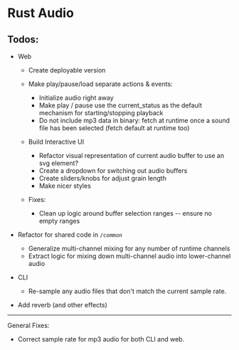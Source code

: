 # Rust Audio

## Todos:
- Web
    - Create deployable version

    - Make play/pause/load separate actions & events:
        - Initialize audio right away
        - Make play / pause use the current_status as the default mechanism for starting/stopping playback
        - Do not include mp3 data in binary: fetch at runtime once a sound file has been selected (fetch default at runtime too)

    - Build Interactive UI
        - Refactor visual representation of current audio buffer to use an svg <path /> element?
        - Create a dropdown for switching out audio buffers
        - Create sliders/knobs for adjust grain length
        - Make nicer styles
    - Fixes:
        - Clean up logic around buffer selection ranges -- ensure no empty ranges


- Refactor for shared code in `/common`
    - Generalize multi-channel mixing for any number of runtime channels
    - Extract logic for mixing down multi-channel audio into lower-channel audio

- CLI
    - Re-sample any audio files that don't match the current sample rate.

- Add reverb (and other effects)


--------------------------

General Fixes:

 - Correct sample rate for mp3 audio for both CLI and web.